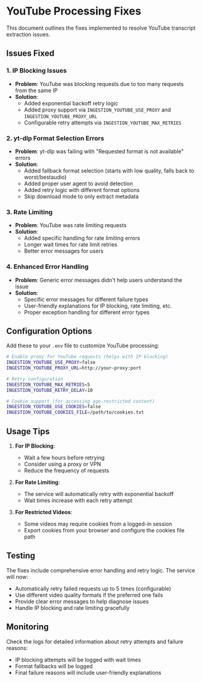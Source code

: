 # YouTube Processing Fixes

This document outlines the fixes implemented to resolve YouTube transcript extraction issues.

## Issues Fixed

### 1. IP Blocking Issues
- **Problem**: YouTube was blocking requests due to too many requests from the same IP
- **Solution**: 
  - Added exponential backoff retry logic
  - Added proxy support via `INGESTION_YOUTUBE_USE_PROXY` and `INGESTION_YOUTUBE_PROXY_URL`
  - Configurable retry attempts via `INGESTION_YOUTUBE_MAX_RETRIES`

### 2. yt-dlp Format Selection Errors
- **Problem**: yt-dlp was failing with "Requested format is not available" errors
- **Solution**:
  - Added fallback format selection (starts with low quality, falls back to worst/bestaudio)
  - Added proper user agent to avoid detection
  - Added retry logic with different format options
  - Skip download mode to only extract metadata

### 3. Rate Limiting
- **Problem**: YouTube was rate limiting requests
- **Solution**:
  - Added specific handling for rate limiting errors
  - Longer wait times for rate limit retries
  - Better error messages for users

### 4. Enhanced Error Handling
- **Problem**: Generic error messages didn't help users understand the issue
- **Solution**:
  - Specific error messages for different failure types
  - User-friendly explanations for IP blocking, rate limiting, etc.
  - Proper exception handling for different error types

## Configuration Options

Add these to your `.env` file to customize YouTube processing:

```bash
# Enable proxy for YouTube requests (helps with IP blocking)
INGESTION_YOUTUBE_USE_PROXY=false
INGESTION_YOUTUBE_PROXY_URL=http://your-proxy:port

# Retry configuration
INGESTION_YOUTUBE_MAX_RETRIES=5
INGESTION_YOUTUBE_RETRY_DELAY=10

# Cookie support (for accessing age-restricted content)
INGESTION_YOUTUBE_USE_COOKIES=false
INGESTION_YOUTUBE_COOKIES_FILE=/path/to/cookies.txt
```

## Usage Tips

1. **For IP Blocking**: 
   - Wait a few hours before retrying
   - Consider using a proxy or VPN
   - Reduce the frequency of requests

2. **For Rate Limiting**:
   - The service will automatically retry with exponential backoff
   - Wait times increase with each retry attempt

3. **For Restricted Videos**:
   - Some videos may require cookies from a logged-in session
   - Export cookies from your browser and configure the cookies file path

## Testing

The fixes include comprehensive error handling and retry logic. The service will now:
- Automatically retry failed requests up to 5 times (configurable)
- Use different video quality formats if the preferred one fails
- Provide clear error messages to help diagnose issues
- Handle IP blocking and rate limiting gracefully

## Monitoring

Check the logs for detailed information about retry attempts and failure reasons:
- IP blocking attempts will be logged with wait times
- Format fallbacks will be logged
- Final failure reasons will include user-friendly explanations
